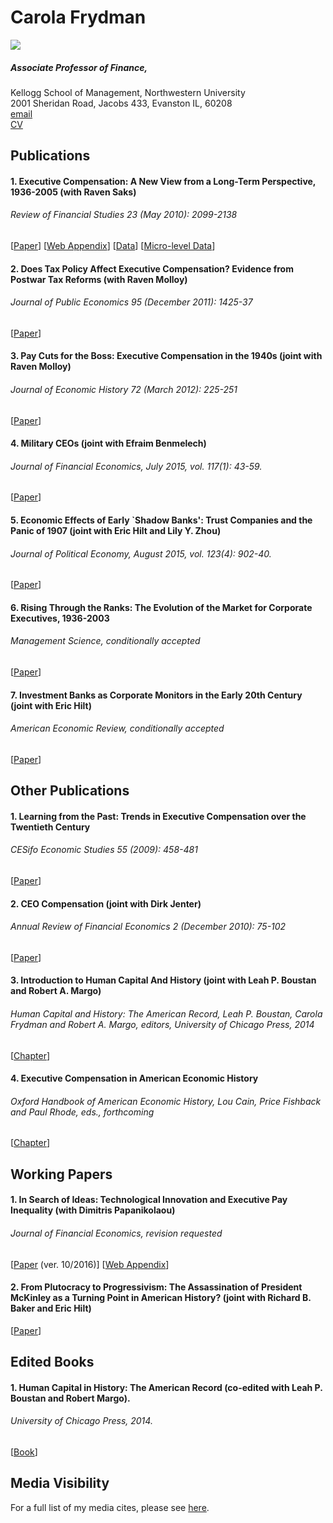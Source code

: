 Carola Frydman
=====================
![](https://dl.dropboxusercontent.com/u/7804692/Website/page_files/image002.png)

##### Associate Professor of Finance, 

Kellogg School of Management, Northwestern University  
2001 Sheridan Road, Jacobs 433, Evanston IL, 60208  
[email](mailto:c-frydman@kellogg.northwestern.edu)  
[CV](https://dl.dropboxusercontent.com/u/7804692/Website/cv_frydman.pdf) 

## Publications

#### 1. Executive Compensation: A New View from a Long-Term Perspective, 1936-2005  (with Raven Saks)
###### Review of Financial Studies 23 (May 2010): 2099-2138
  
[[Paper](https://dl.dropboxusercontent.com/u/7804692/Website/trends_rfs2010.pdf)]
[[Web Appendix](https://dl.dropboxusercontent.com/u/7804692/Website/appendix1109.pdf)]
[[Data](https://dl.dropboxusercontent.com/u/7804692/Website/frydmansaks_figures_rfs.xlsx)]
[[Micro-level Data](https://dl.dropboxusercontent.com/u/7804692/Website/frydmansaks.dta.zip)]



#### 2. Does Tax Policy Affect Executive Compensation? Evidence from Postwar Tax Reforms  (with Raven Molloy)
###### Journal of Public Economics 95 (December 2011): 1425-37
 
[[Paper](https://dl.dropboxusercontent.com/u/7804692/Website/taxec_frydmanmolloy_1110.pdf)]

#### 3.	Pay Cuts for the Boss: Executive Compensation in the 1940s (joint with Raven Molloy)
###### Journal of Economic History 72 (March 2012): 225-251
 
[[Paper](https://dl.dropboxusercontent.com/u/7804692/Website/frydmanmolloy_paycuts.pdf)]

#### 4.	Military CEOs (joint with Efraim Benmelech)
###### Journal of Financial Economics, July 2015, vol. 117(1): 43-59.
  
[[Paper](https://dl.dropboxusercontent.com/u/7804692/Website/militaryceos_Dec_2013.pdf)] 

#### 5.	Economic Effects of Early `Shadow Banks': Trust Companies and the Panic of 1907 (joint with Eric Hilt and Lily Y. Zhou)
###### Journal of Political Economy, August 2015, vol. 123(4): 902-40.

[[Paper](https://dl.dropboxusercontent.com/u/7804692/Website/Panic_0314.pdf)]


#### 6.	Rising Through the Ranks: The Evolution of the Market for Corporate Executives, 1936-2003
###### Management Science, conditionally accepted

[[Paper](https://dl.dropboxusercontent.com/u/7804692/Website/managers1214.pdf)]


#### 7.  Investment Banks as Corporate Monitors in the Early 20th Century (joint with Eric Hilt)
###### American Economic Review, conditionally accepted

[[Paper](https://dl.dropboxusercontent.com/u/7804692/Website/UnderwritersonBoards.pdf)]

 

## Other Publications

#### 1.	Learning from the Past: Trends in Executive Compensation over the Twentieth Century
###### CESifo Economic Studies 55 (2009): 458-481

[[Paper](https://dl.dropboxusercontent.com/u/7804692/Website/CESifo_frydman_08.pdf)] 

#### 2.	CEO Compensation (joint with Dirk Jenter)
###### Annual Review of Financial Economics 2 (December 2010): 75-102

[[Paper](http://www.annualreviews.org/doi/pdf/10.1146/annurev-financial-110311-101731)]

#### 3.	Introduction to Human Capital And History (joint with Leah P. Boustan and Robert A. Margo)
###### Human Capital and History: The American Record, Leah P. Boustan, Carola Frydman and Robert A. Margo, editors, University of Chicago Press, 2014

[[Chapter](http://www.nber.org/chapters/c12887.pdf)] 

#### 4. Executive Compensation in American Economic History
###### Oxford Handbook of American Economic History, Lou Cain, Price Fishback and Paul Rhode, eds., forthcoming

[[Chapter](https://dl.dropboxusercontent.com/u/7804692/Website/Excomp_AEH_oxford.pdf)] 

## Working Papers

#### 1. In Search of Ideas: Technological Innovation and Executive Pay Inequality  (with Dimitris Papanikolaou)
 
###### Journal of Financial Economics, revision requested

[[Paper](https://dl.dropbox.com/u/7796025/Website/FP_executives.pdf) (ver. 10/2016)] [[Web Appendix](http://dl.dropbox.com/u/7796025/Website/WebAppendix_FP.pdf)]


#### 2. From Plutocracy to Progressivism: The Assassination of President McKinley as a Turning Point in American History? (joint with Richard B. Baker and Eric Hilt)

[[Paper](https://dl.dropboxusercontent.com/u/7804692/Website/McKinley_1013.pdf)]



## Edited Books

#### 1. Human Capital in History: The American Record (co-edited with Leah P. Boustan and Robert Margo). 
###### University of Chicago Press, 2014.

[[Book](http://papers.nber.org/books/bous12-1)]

## Media Visibility

For a full list of my media cites, please see [here](https://dl.dropboxusercontent.com/u/7804692/Website/MediaCites.pdf).